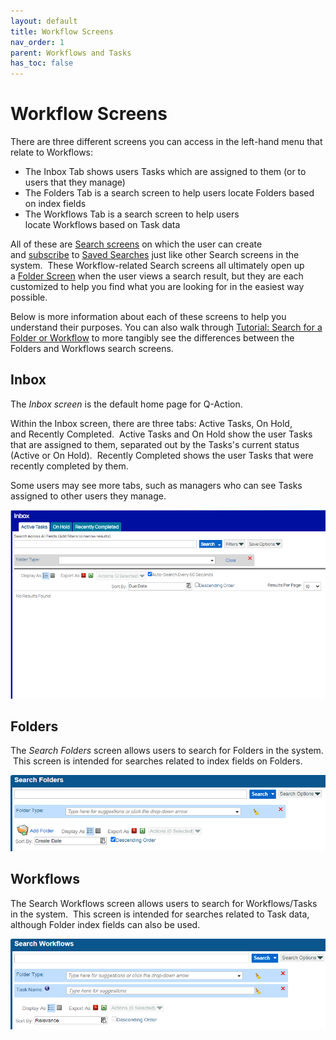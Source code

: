 ```yaml
---
layout: default
title: Workflow Screens
nav_order: 1
parent: Workflows and Tasks
has_toc: false
---
```

# Workflow Screens

There are three different screens you can access in the left-hand menu that relate to Workflows:
- The Inbox Tab shows users Tasks which are assigned to them (or to users that they manage)
- The Folders Tab is a search screen to help users locate Folders based on index fields
- The Workflows Tab is a search screen to help users locate Workflows based on Task data

All of these are [Search screens](https://qaprod.qflow.com/QAction_help//Search_Functionality_Overview.htm) on which the user can create and [subscribe](https://qaprod.qflow.com/QAction_help//Subscribe_to_a_Saved_Search.htm) to [Saved Searches](https://qaprod.qflow.com/QAction_help//Saved_Searches_Overview.htm) just like other Search screens in the system.  These Workflow-related Search screens all ultimately open up a [Folder Screen](https://qaprod.qflow.com/QAction_help//Viewing_a_Folder.htm) when the user views a search result, but they are each customized to help you find what you are looking for in the easiest way possible.  

Below is more information about each of these screens to help you understand their purposes. You can also walk through [Tutorial: Search for a Folder or Workflow](https://qaprod.qflow.com/QAction_help//Search_for_a_Folder_or_Workflow.htm) to more tangibly see the differences between the Folders and Workflows search screens.

## Inbox
The _Inbox screen_ is the default home page for Q-Action.  

Within the Inbox screen, there are three tabs: Active Tasks, On Hold, and Recently Completed.  Active Tasks and On Hold show the user Tasks that are assigned to them, separated out by the Tasks's current status (Active or On Hold).  Recently Completed shows the user Tasks that were recently completed by them.

Some users may see more tabs, such as managers who can see Tasks assigned to other users they manage.

![Inbox Screen - Active Tasks Tab](/assets/images/inbox-active-tasks-blank.png "Inbox Screen - Active Tasks Tab")

## Folders
The _Search Folders_ screen allows users to search for Folders in the system.  This screen is intended for searches related to index fields on Folders.

![](/assets/images/inbox-search-blank.png)

## Workflows
The Search Workflows screen allows users to search for Workflows/Tasks in the system.  This screen is intended for searches related to Task data, although Folder index fields can also be used.

![](/assets/images/search-workflow-blank.png)